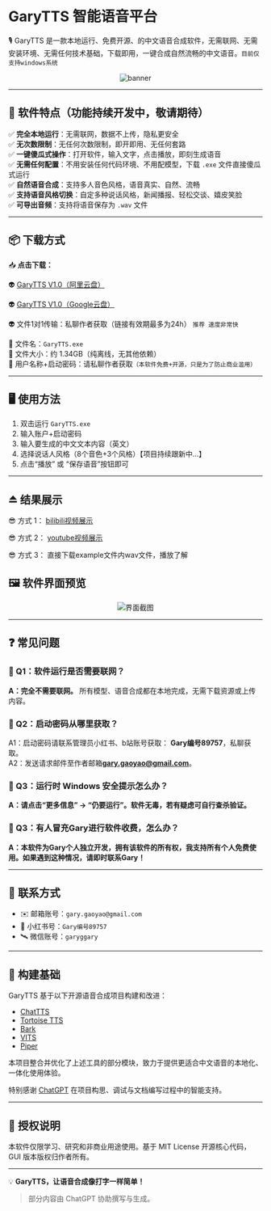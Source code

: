 # GaryTTS 智能语音平台

🎙️ GaryTTS 是一款本地运行、免费开源、的中文语音合成软件，无需联网、无需安装环境、无需任何技术基础，下载即用，一键合成自然流畅的中文语音。`目前仅支持windows系统`

<p align="center"> <img src="https://github.com/user-attachments/assets/b74cd75e-34da-46c0-89d0-9d16fbd149e9" alt="banner" /> </p>


---

## 🧩 软件特点（功能持续开发中，敬请期待）

✅ **完全本地运行**：无需联网，数据不上传，隐私更安全  
✅ **无次数限制**：无任何次数限制，即开即用、无任何套路  
✅ **一键傻瓜式操作**：打开软件，输入文字，点击播放，即刻生成语音  
✅ **无需任何配置**：不用安装任何代码环境、不用配模型，下载 `.exe` 文件直接傻瓜式运行  
✅ **自然语音合成**：支持多人音色风格，语音真实、自然、流畅  
✅ **支持语音风格切换**：自定多种说话风格，新闻播报、轻松交谈、嬉皮笑脸  
✅ **可导出音频**：支持将语音保存为 `.wav` 文件  

---

## 📦 下载方式

📥 **点击下载：** 

👽 [GaryTTS V1.0（阿里云盘）](https://www.alipan.com/s/yyh1oT48QkG)  

👽 [GaryTTS V1.0（Google云盘）](https://drive.google.com/file/d/13qG9c7UpZoKC8J5KwIEzIt41Tpd3zJd8/view?usp=sharing)  

👽 文件1对1传输：私聊作者获取（链接有效期最多为24h） `推荐 速度非常快`

📁 文件名：`GaryTTS.exe`  
📌 文件大小：约 1.34GB（纯离线，无其他依赖）  
🔐 用户名称+启动密码：请私聊作者获取`（本软件免费+开源，只是为了防止商业滥用）`

---

## 🖥️ 使用方法

1. 双击运行 `GaryTTS.exe`  
2. 输入账户+启动密码  
3. 输入要生成的中文文本内容（英文）  
4. 选择说话人风格（8个音色+3个风格）【项目持续跟新中...】  
5. 点击“播放” 或 “保存语音”按钮即可

---

## ⏏️ 结果展示  

😎 方式 1：  [bilibili视频展示](https://space.bilibili.com/287800171?spm_id_from=333.1007.0.0)   

😎 方式 2：  [youtube视频展示](https://www.youtube.com/@GaryGY)  

😎 方式 3：  直接下载example文件内wav文件，播放了解

## 🖼️ 软件界面预览

<p align="center">
  <img src="https://github.com/user-attachments/assets/ce05e912-6ecc-42d0-b6aa-6097559ba015" alt="界面截图" />
</p>


---

## ❓ 常见问题

### 💬 Q1：软件运行是否需要联网？
**A：完全不需要联网。** 所有模型、语音合成都在本地完成，无需下载资源或上传内容。

### 💬 Q2：启动密码从哪里获取？
A1：启动密码请联系管理员小红书、b站账号获取： **Gary编号89757**，私聊获取。  
A2：发送请求邮件至作者邮箱**gary.gaoyao@gmail.com**。

### 💬 Q3：运行时 Windows 安全提示怎么办？
**A：请点击“更多信息” -> “仍要运行”。软件无毒，若有疑虑可自行查杀验证。**  

### 💬 Q3：有人冒充Gary进行软件收费，怎么办？
**A：本软件为Gary个人独立开发，拥有该软件的所有权，我支持所有个人免费使用。如果遇到这种情况，请即时联系Gary！**

---

## 📮 联系方式

- ✉️ 邮箱账号：`gary.gaoyao@gmail.com`  
- 📢 小红书号：`Gary编号89757`
- 🛰️ 微信账号：`garyggary`

---
## 🔧 构建基础

GaryTTS 基于以下开源语音合成项目构建和改进：

- [ChatTTS](https://github.com/2noise/ChatTTS)  
- [Tortoise TTS](https://github.com/neonbjb/tortoise-tts)  
- [Bark](https://github.com/suno-ai/bark)  
- [VITS](https://github.com/jaywalnut310/vits)  
- [Piper](https://github.com/rhasspy/piper)

本项目整合并优化了上述工具的部分模块，致力于提供更适合中文语音的本地化、一体化使用体验。

特别感谢 [ChatGPT](https://openai.com/chatgpt) 在项目构思、调试与文档编写过程中的智能支持。

---

## 📄 授权说明

本软件仅限学习、研究和非商业用途使用。基于 MIT License 开源核心代码，GUI 版本版权归作者所有。

---

💡 **GaryTTS，让语音合成像打字一样简单！**

> 部分内容由 ChatGPT 协助撰写与生成。
